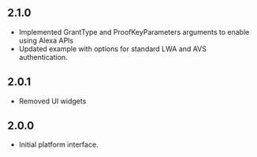 ## 2.1.0

* Implemented GrantType and ProofKeyParameters arguments to enable using Alexa APIs
* Updated example with options for standard LWA and AVS authentication.

## 2.0.1

- Removed UI widgets

## 2.0.0

- Initial platform interface.